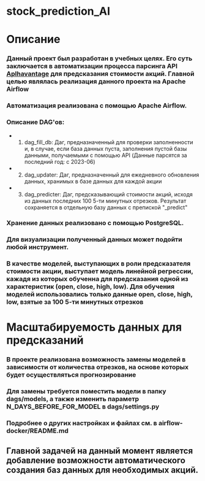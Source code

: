 # stock_prediction_AI

# Описание 
### Данный проект был разработан в учебных целях. Его суть заключается в автоматизации процесса парсинга API [Aplhavantage](https://www.alphavantage.co/) для предсказания стоимости акций. Главной целью являлась реализация данного проекта на Apache Airflow
### Автоматизация реализована с помощью Apache Airflow.
### Описание DAG'ов:
* 1. dag_fill_db: Даг, предназначенный для проверки заполненности и, в случае, если база данных пуста, заполнения пустой базы данными, получаемыми с помощью API (Данные парсятся за последний год: с 2023-06)
* 2. dag_updater: Даг, предназначенный для ежедневного обновления данных, хранимых в базе данных для каждой акции
* 3. dag_predicter: Даг, предсказывающий стоимости акций, исходя из данных последних 100 5-ти минутных отрезков. Результат сохраняется в отдельную базу данных с препиской "_predict"
### Хранение данных реализовано с помощью PostgreSQL. 
### Для визуализации полученный данных может подойти любой инструмент.

### В качестве моделей, выступающих в роли предсказателя стоимости акции, выступает модель линейной регрессии, кажадя из которых обученна для предсказания одной из характеристик (open, close, high, low). Для обучения моделей использовались только данные open, close, high, low, взятые за 100 5-ти минутных отрезков

# Масштабируемость данных для предсказаний
### В проекте реализована возможность замены моделей в зависимости от количества отрезков, на основе которых будет осуществляться прогнозирование
### Для замены требуется поместить модели в папку dags/models, а также изменить параметр N_DAYS_BEFORE_FOR_MODEL в dags/settings.py 
### Подробнее о других настройках и файлах см. в airflow-docker/README.md 

## Главной задачей на данный момент является добавление возможности автоматического создания баз данных для необходимых акций. 